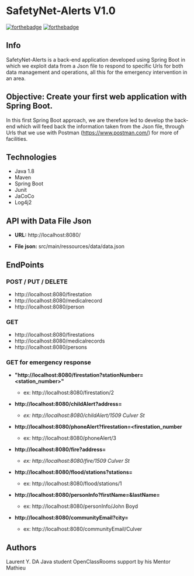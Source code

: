 
SafetyNet-Alerts    V1.0
========================
[![forthebadge](https://forthebadge.com/images/badges/made-with-java.svg)](https://forthebadge.com)    [![forthebadge](https://forthebadge.com/images/badges/uses-git.svg)](https://forthebadge.com) 
     
## Info

SafetyNet-Alerts is a back-end application developed using Spring Boot in which we exploit data from a Json file to respond to specific Urls for both data management and operations, all this for the emergency intervention in an area.

Objective: Create your first web application with Spring Boot.
------------
In this first Spring Boot approach, we are therefore led to develop the back-end which will feed back the information taken from the Json file, through Urls that we use with Postman (https://www.postman.com/) for more of facilities.

Technologies
------------
* Java 1.8
* Maven
* Spring Boot 
* Junit
* JaCoCo
* Log4j2

## API with Data File Json

* **URL:**	http://localhost:8080/

* **File json:**	src/main/ressources/data/data.json

## EndPoints
### POST / PUT / DELETE

* http://localhost:8080/firestation
* http://localhost:8080/medicalrecord
* http://localhost:8080/person

### GET

* http://localhost:8080/firestations
* http://localhost:8080/medicalrecords
* http://localhost:8080/persons

### GET for emergency response

 * **"http://localhost:8080/firestation?stationNumber=<station_number>"**
	* ex: http://localhost:8080/firestation/2
	
 * **http://localhost:8080/childAlert?address=<address>**
	* ex: http://localhost:8080/childAlert/1509 Culver St
	
 * **http://localhost:8080/phoneAlert?firestation=<firestation_number**
	* ex: http://localhost:8080/phoneAlert/3

 * **http://localhost:8080/fire?address=<address>**
	* ex: http://localhost:8080/fire/1509 Culver St
	
 * **http://localhost:8080/flood/stations?stations=<a list of station_numbers>**
	* ex: http://localhost:8080/flood/stations/1
	
 * **http://localhost:8080/personInfo?firstName=<firstName>&lastName=<lastName>**
	* ex: http://localhost:8080/personInfo/John Boyd
	
 * **http://localhost:8080/communityEmail?city=<city>**
	* ex: http://localhost:8080/communityEmail/Culver

## Authors

Laurent Y. DA Java student OpenClassRooms 
	support by his Mentor Mathieu
